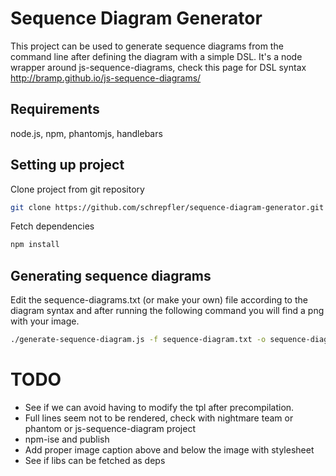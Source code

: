 Sequence Diagram Generator
=====================

This project can be used to generate sequence diagrams from the command line after defining the diagram with a simple DSL. It's a node wrapper around js-sequence-diagrams, check this page for DSL syntax http://bramp.github.io/js-sequence-diagrams/

Requirements
--------------
node.js, npm, phantomjs, handlebars

Setting up project
--------------

Clone project from git repository
```sh
git clone https://github.com/schrepfler/sequence-diagram-generator.git
```

Fetch dependencies
```sh
npm install
```

Generating sequence diagrams
--------------

Edit the sequence-diagrams.txt (or make your own) file according to the diagram syntax and after running the following command you will find a png with your image.

```sh
./generate-sequence-diagram.js -f sequence-diagram.txt -o sequence-diagram.png
```
TODO
=======

* See if we can avoid having to modify the tpl after precompilation.
* Full lines seem not to be rendered, check with nightmare team or phantom or js-sequence-diagram project
* npm-ise and publish
* Add proper image caption above and below the image with stylesheet
* See if libs can be fetched as deps

